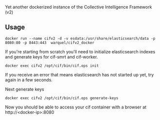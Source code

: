 Yet another dockerized instance of the Collective Intelligence Framework (v2)

## Usage

```
docker run --name cifv2 -d -v esdata:/usr/share/elasticsearch/data -p 8080:80 -p 8443:443  warquel/cifv2_docker
```

If you're starting from scratch you'll need to initialize elasticsearch indexes and generate keys for cif-smrt and cif-worker.

```
docker exec cifv2 /opt/cif/bin/cif.ops init
```

If you receive an error that means elasticsearch has not started up yet, try again in a few seconds.

Next generate keys

```
docker exec cifv2 /opt/cif/bin/cif.ops generate-keys
```

Now you should be able to access your cif container with a browser at http://\<docker-ip\>:8080
